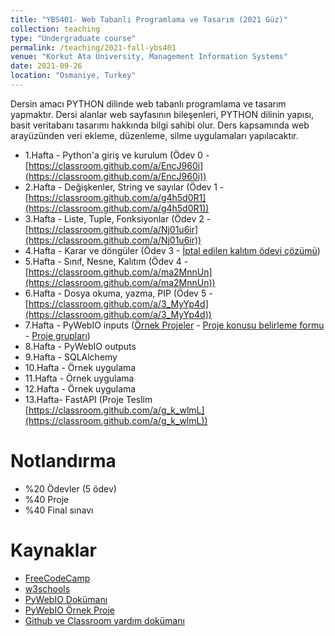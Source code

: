 ```yaml
---
title: "YBS401- Web Tabanlı Programlama ve Tasarım (2021 Güz)"
collection: teaching
type: "Undergraduate course"
permalink: /teaching/2021-fall-ybs401
venue: "Korkut Ata University, Management Information Systems"
date: 2021-09-26
location: "Osmaniye, Turkey"
---
```


Dersin amacı PYTHON dilinde web tabanlı programlama ve tasarım yapmaktır. Dersi alanlar web sayfasının bileşenleri, PYTHON dilinin yapısı, basit veritabanı tasarımı hakkında bilgi sahibi olur. Ders kapsamında web arayüzünden veri ekleme, düzenleme, silme uygulamaları yapılacaktır.

* 1.Hafta - Python'a giriş ve kurulum (Ödev 0 - [https://classroom.github.com/a/EncJ960i](https://classroom.github.com/a/EncJ960i))
* 2.Hafta - Değişkenler, String ve sayılar (Ödev 1 - [https://classroom.github.com/a/g4h5d0R1](https://classroom.github.com/a/g4h5d0R1))
* 3.Hafta - Liste, Tuple, Fonksiyonlar (Ödev 2 - [https://classroom.github.com/a/Nj01u6ir](https://classroom.github.com/a/Nj01u6ir))
* 4.Hafta - Karar ve döngüler (Ödev 3 - [İptal edilen kalıtım ödevi çözümü](https://gist.github.com/aucan/9811f218948be4f6e6ecff204f669166))
* 5.Hafta - Sınıf, Nesne, Kalıtım (Ödev 4 - [https://classroom.github.com/a/ma2MnnUn](https://classroom.github.com/a/ma2MnnUn))
* 6.Hafta - Dosya okuma, yazma, PIP (Ödev 5 - [https://classroom.github.com/a/3_MyYp4d](https://classroom.github.com/a/3_MyYp4d))
* 7.Hafta - PyWebIO inputs ([Örnek Projeler](ornek_projeler.html) - [Proje konusu belirleme formu](https://forms.gle/iD5Hs7XxpvhvnGys7) - [Proje grupları](https://docs.google.com/spreadsheets/d/e/2PACX-1vT93uFjOeXPnrUsmV-qMcWVUh6k7mXG1yxBoNMxShpZBzQpcbjETEE1ka-i2rVJ8sEZDMJ2N2Chn3gO/pubhtml?gid=589079047&single=true))
* 8.Hafta - PyWebIO outputs
* 9.Hafta - SQLAlchemy
* 10.Hafta - Örnek uygulama
* 11.Hafta - Örnek uygulama
* 12.Hafta - Örnek uygulama
* 13.Hafta- FastAPI (Proje Teslim [https://classroom.github.com/a/g_k_wlmL](https://classroom.github.com/a/g_k_wlmL))

Notlandırma
======
* %20 Ödevler (5 ödev)
* %40 Proje
* %40 Final sınavı 

Kaynaklar
======
* [FreeCodeCamp](https://www.freecodecamp.org/news/backend-web-development-with-python-full-course/)
* [w3schools](https://www.w3schools.com/python/)
* [PyWebIO Dokümanı](https://pywebio.readthedocs.io/en/latest/guide.html)
* [PyWebIO Örnek Proje](https://github.com/aucan/web_python/blob/main/small_project.py)
* [Github ve Classroom yardım dokümanı](../files/github.pdf)
